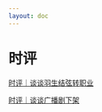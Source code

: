 ```yaml
---
layout: doc
---
```


# 时评

[时评｜谈谈羽生结弦转职业](/Blog/时评｜谈谈羽生结弦转职业.md)

[时评｜谈谈广播剧下架](/Blog/时评｜谈谈广播剧下架.md)
